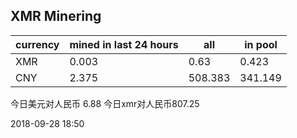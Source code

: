 ## XMR Minering

|currency|mined in last 24 hours|all|in pool|
|---|---|---|---|
|XMR|0.003|0.63|0.423|
|CNY|2.375|508.383|341.149|

今日美元对人民币 6.88	今日xmr对人民币807.25


2018-09-28 18:50